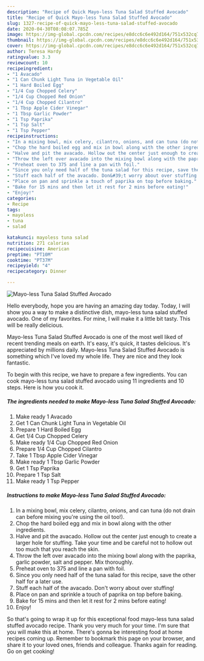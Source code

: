 ```yaml
---
description: "Recipe of Quick Mayo-less Tuna Salad Stuffed Avocado"
title: "Recipe of Quick Mayo-less Tuna Salad Stuffed Avocado"
slug: 1327-recipe-of-quick-mayo-less-tuna-salad-stuffed-avocado
date: 2020-04-30T08:08:07.785Z
image: https://img-global.cpcdn.com/recipes/e8dcc6c6e492d164/751x532cq70/mayo-less-tuna-salad-stuffed-avocado-recipe-main-photo.jpg
thumbnail: https://img-global.cpcdn.com/recipes/e8dcc6c6e492d164/751x532cq70/mayo-less-tuna-salad-stuffed-avocado-recipe-main-photo.jpg
cover: https://img-global.cpcdn.com/recipes/e8dcc6c6e492d164/751x532cq70/mayo-less-tuna-salad-stuffed-avocado-recipe-main-photo.jpg
author: Teresa Hardy
ratingvalue: 3.3
reviewcount: 10
recipeingredient:
- "1 Avacado"
- "1 Can Chunk Light Tuna in Vegetable Oil"
- "1 Hard Boiled Egg"
- "1/4 Cup Chopped Celery"
- "1/4 Cup Chopped Red Onion"
- "1/4 Cup Chopped Cilantro"
- "1 Tbsp Apple Cider Vinegar"
- "1 Tbsp Garlic Powder"
- "1 Tsp Paprika"
- "1 Tsp Salt"
- "1 Tsp Pepper"
recipeinstructions:
- "In a mixing bowl, mix celery, cilantro, onions, and can tuna (do not drain can before mixing you&#39;re using the oil too!)."
- "Chop the hard boiled egg and mix in bowl along with the other ingredients."
- "Halve and pit the avacado. Hollow out the center just enough to create a larger hole for stuffing. Take your time and be careful not to hollow out too much that you reach the skin."
- "Throw the left over avacado into the mixing bowl along with the paprika, garlic powder, salt and pepper. Mix thoroughly."
- "Preheat oven to 375 and line a pan with foil."
- "Since you only need half of the tuna salad for this recipe, save the other half for a later use."
- "Stuff each half of the avacado. Don&#39;t worry about over stuffing!"
- "Place on pan and sprinkle a touch of paprika on top before baking."
- "Bake for 15 mins and then let it rest for 2 mins before eating!"
- "Enjoy!"
categories:
- Recipe
tags:
- mayoless
- tuna
- salad

katakunci: mayoless tuna salad 
nutrition: 271 calories
recipecuisine: American
preptime: "PT10M"
cooktime: "PT37M"
recipeyield: "4"
recipecategory: Dinner

---
```



![Mayo-less Tuna Salad Stuffed Avocado](https://img-global.cpcdn.com/recipes/e8dcc6c6e492d164/751x532cq70/mayo-less-tuna-salad-stuffed-avocado-recipe-main-photo.jpg)

Hello everybody, hope you are having an amazing day today. Today, I will show you a way to make a distinctive dish, mayo-less tuna salad stuffed avocado. One of my favorites. For mine, I will make it a little bit tasty. This will be really delicious.

Mayo-less Tuna Salad Stuffed Avocado is one of the most well liked of recent trending meals on earth. It's easy, it's quick, it tastes delicious. It's appreciated by millions daily. Mayo-less Tuna Salad Stuffed Avocado is something which I've loved my whole life. They are nice and they look fantastic.




To begin with this recipe, we have to prepare a few ingredients. You can cook mayo-less tuna salad stuffed avocado using 11 ingredients and 10 steps. Here is how you cook it.

<!--inarticleads1-->

##### The ingredients needed to make Mayo-less Tuna Salad Stuffed Avocado:

1. Make ready 1 Avacado
1. Get 1 Can Chunk Light Tuna in Vegetable Oil
1. Prepare 1 Hard Boiled Egg
1. Get 1/4 Cup Chopped Celery
1. Make ready 1/4 Cup Chopped Red Onion
1. Prepare 1/4 Cup Chopped Cilantro
1. Take 1 Tbsp Apple Cider Vinegar
1. Make ready 1 Tbsp Garlic Powder
1. Get 1 Tsp Paprika
1. Prepare 1 Tsp Salt
1. Make ready 1 Tsp Pepper




<!--inarticleads2-->

##### Instructions to make Mayo-less Tuna Salad Stuffed Avocado:

1. In a mixing bowl, mix celery, cilantro, onions, and can tuna (do not drain can before mixing you&#39;re using the oil too!).
1. Chop the hard boiled egg and mix in bowl along with the other ingredients.
1. Halve and pit the avacado. Hollow out the center just enough to create a larger hole for stuffing. Take your time and be careful not to hollow out too much that you reach the skin.
1. Throw the left over avacado into the mixing bowl along with the paprika, garlic powder, salt and pepper. Mix thoroughly.
1. Preheat oven to 375 and line a pan with foil.
1. Since you only need half of the tuna salad for this recipe, save the other half for a later use.
1. Stuff each half of the avacado. Don&#39;t worry about over stuffing!
1. Place on pan and sprinkle a touch of paprika on top before baking.
1. Bake for 15 mins and then let it rest for 2 mins before eating!
1. Enjoy!




So that's going to wrap it up for this exceptional food mayo-less tuna salad stuffed avocado recipe. Thank you very much for your time. I'm sure that you will make this at home. There's gonna be interesting food at home recipes coming up. Remember to bookmark this page on your browser, and share it to your loved ones, friends and colleague. Thanks again for reading. Go on get cooking!
